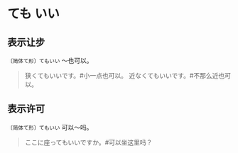 # ても いい

## 表示让步

`〔简体て形〕てもいい` ～也可以。

> 狭くてもいいです。#小一点也可以。
> 近なくてもいいです。#不那么近也可以。

## 表示许可

`〔简体て形〕てもいい` 可以～吗。

> ここに座ってもいいですか。#可以坐这里吗？
